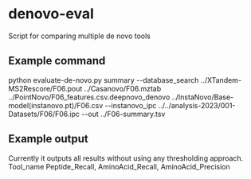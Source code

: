# denovo-eval
Script for comparing multiple de novo tools

## Example command

python evaluate-de-novo.py summary --database_search ../XTandem-MS2Rescore/F06.pout ../Casanovo/F06.mztab ../PointNovo/F06_features.csv.deepnovo_denovo ../InstaNovo/Base-model\(instanovo.pt\)/F06.csv --instanovo_ipc ../../analysis-2023/001-Datasets/F06/F06.ipc --out ../F06-summary.tsv

## Example output
Currently it outputs all results without using any thresholding approach.
Tool_name
Peptide_Recall, AminoAcid_Recall, AminoAcid_Precision